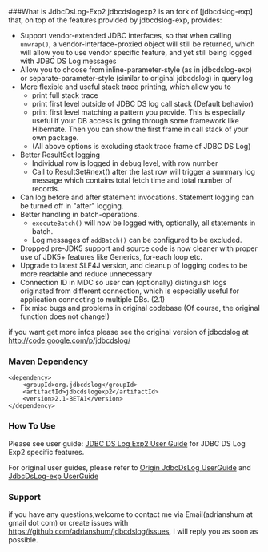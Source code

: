 ###What is JdbcDsLog-Exp2
jdbcdslogexp2 is an fork of [jdbcdslog-exp] that, on top of the features provided by jdbcdslog-exp, provides:

* Support vendor-extended JDBC interfaces, so that when calling `unwrap()`, a vendor-interface-proxied object will still be returned, which will allow you to use vendor specific feature, and yet still being logged with JDBC DS Log messages
* Allow you to choose from inline-parameter-style (as in jdbcdslog-exp) or separate-parameter-style (similar to original jdbcdslog) in query log
* More flexible and useful stack trace printing, which allow you to
  * print full stack trace
  * print first level outside of JDBC DS log call stack (Default behavior)
  * print first level matching a pattern you provide.  This is especially useful if your DB access is going through some framework like Hibernate.  Then you can show the first frame in call stack of your own package.
  * (All above options is excluding stack trace frame of JDBC DS Log)
* Better ResultSet logging
  * Individual row is logged in debug level, with row number
  * Call to ResultSet#next() after the last row will trigger a summary log message which contains total fetch time and total number of records.
* Can log before and after statement invocations.  Statement logging can be turned off in "after" logging.
* Better handling in batch-operations.
  * `executeBatch()` will now be logged with, optionally, all statements in batch.
  * Log messages of `addBatch()` can be configured to be excluded.
* Dropped pre-JDK5 support and source code is now cleaner with proper use of JDK5+ features like Generics, for-each loop etc.
* Upgrade to latest SLF4J version, and cleanup of logging codes to be more readable and reduce unnecessary
* Connection ID in MDC so user can (optionally) distinguish logs originated from different connection, which is especially useful for application connecting to multiple DBs. (2.1)
* Fix misc bugs and problems in original codebase
(Of course, the original function does not change!)

if you want get more infos please see the original version of jdbcdslog at <http://code.google.com/p/jdbcdslog/>

### Maven Dependency
    <dependency>
        <groupId>org.jdbcdslog</groupId>
        <artifactId>jdbcdslogexp2</artifactId>
        <version>2.1-BETA1</version>
    </dependency>




### How To Use
Please see user guide: [JDBC DS Log Exp2 User Guide](https://github.com/adrianshum/jdbcdslog/wiki/User-Guide) for JDBC DS Log Exp2 specific features.

For original user guides, please refer to [Origin JdbcDsLog UserGuide](http://code.google.com/p/jdbcdslog/wiki/UserGuide ) and [JdbcDsLog-exp UserGuide](http://code.google.com/p/jdbcdslog-exp/wiki/UserGuide)

### Support
if you have any questions,welcome to contact me via Email(adrianshum at gmail dot com) or create issues with <https://github.com/adrianshum/jdbcdslog/issues>, I will reply you as soon as possible.
